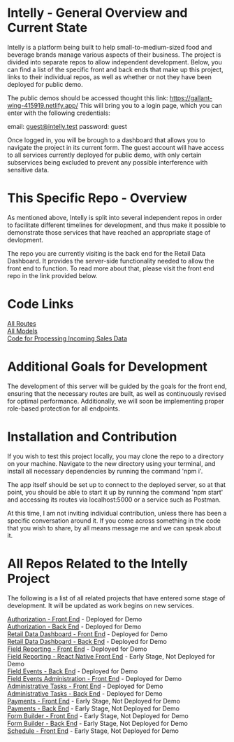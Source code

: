 # Intelly - General Overview and Current State

Intelly is a platform being built to help small-to-medium-sized food and beverage brands manage various aspects of their business. The project is divided into separate repos to allow independent development. Below, you can find a list of the specific front and back ends that make up this project, links to their individual repos, as well as whether or not they have been deployed for public demo.

The public demos should be accessed thought this link: https://gallant-wing-415919.netlify.app/
This will bring you to a login page, which you can enter with the following credentials:

email: guest@intelly.test
password: guest

Once logged in, you will be brough to a dashboard that allows you to navigate the project in its current form. The guest account will have access to all services currently deployed for public demo, with only certain subservices being excluded to prevent any possible interference with sensitive data.

# This Specific Repo - Overview

As mentioned above, Intelly is split into several independent repos in order to facilitate different timelines for development, and thus make it possible to demonstrate those services that have reached an appropriate stage of devlopment.

The repo you are currently visiting is the back end for the Retail Data Dashboard. It provides the server-side functionality needed to allow the front end to function. To read more about that, please visit the front end repo in the link provided below.

# Code Links

<a href="https://github.com/tomekregulski/intelly-server/tree/master/controllers">All Routes</a><br>
<a href="https://github.com/tomekregulski/intelly-server/tree/master/models">All Models</a><br>
<a href="https://github.com/tomekregulski/intelly/blob/main/src/dataProcessing/dataProcessing.js">Code for Processing Incoming Sales Data</a><br>

# Additional Goals for Development

The development of this server will be guided by the goals for the front end, ensuring that the necessary routes are built, as well as continuously revised for optimal performance. Additionally, we will soon be implementing proper role-based protection for all endpoints.

# Installation and Contribution

If you wish to test this project locally, you may clone the repo to a directory on your machine. Navigate to the new directory using your terminal, and install all necessary dependencies by running the command 'npm i'.

The app itself should be set up to connect to the deployed server, so at that point, you should be able to start it up by running the command 'npm start' and accessing its routes via localhost:5000 or a service such as Postman.

At this time, I am not inviting individual contribution, unless there has been a specific conversation around it. If you come across something in the code that you wish to share, by all means message me and we can speak about it.

# All Repos Related to the Intelly Project

The following is a list of all related projects that have entered some stage of development. It will be updated as work begins on new services.

<a href="https://github.com/tomekregulski/intelly-auth-client">Authorization - Front End</a> - Deployed for Demo <br>
<a href="https://github.com/tomekregulski/intelly-auth-service">Authorization - Back End</a> - Deployed for Demo <br>
<a href="https://github.com/tomekregulski/intelly">Retail Data Dashboard - Front End</a> - Deployed for Demo <br>
<a href="https://github.com/tomekregulski/intelly-server">Retail Data Dashboard - Back End</a> - Deployed for Demo <br>
<a href="https://github.com/tomekregulski/fieldist-rep-web-client">Field Reporting - Front End</a> - Deployed for Demo <br>
<a href="https://github.com/tomekregulski/fieldist-rep-react-native">Field Reporting - React Native Front End</a> - Early Stage, Not Deployed for Demo <br>
<a href="https://github.com/tomekregulski/fieldist-back-end">Field Events - Back End</a> - Deployed for Demo <br>
<a href="https://github.com/tomekregulski/fieldist-admin-web-client">Field Events Administration - Front End</a> - Deployed for Demo <br>
<a href="https://github.com/tomekregulski/intelly-admin-tasks-client">Administrative Tasks - Front End</a> - Deployed for Demo <br>
<a href="https://github.com/tomekregulski/intelly-admin-task-server">Administrative Tasks - Back End</a> - Deployed for Demo<br>
<a href="https://github.com/tomekregulski/intelly-payments-client">Payments - Front End</a> - Early Stage, Not Deployed for Demo <br>
<a href="https://github.com/tomekregulski/intelly-payments-server">Payments - Back End</a> - Early Stage, Not Deployed for Demo <br>
<a href="https://github.com/tomekregulski/intelly-form-builder-client">Form Builder - Front End</a> - Early Stage, Not Deployed for Demo <br>
<a href="https://github.com/tomekregulski/intelly-form-builder-server">Form Builder - Back End</a> - Early Stage, Not Deployed for Demo <br>
<a href="https://github.com/tomekregulski/intelly-schedule-client">Schedule - Front End</a> - Early Stage, Not Deployed for Demo <br>
